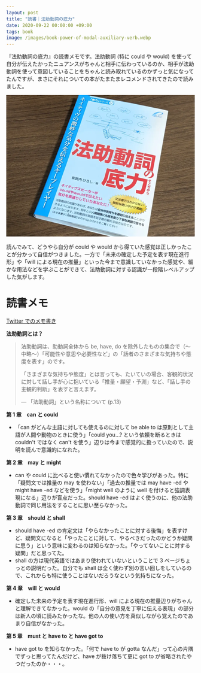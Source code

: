 ```yaml
---
layout: post
title: "読書｜法助動詞の底力"
date: 2020-09-22 00:00:00 +09:00
tags: book
image: /images/book-power-of-modal-auxiliary-verb.webp
---
```


『法助動詞の底力』の読書メモです。法助動詞 (特に could や would) を使って自分が伝えたかったニュアンスがちゃんと相手に伝わっているのか、相手が法助動詞を使って意図していることをちゃんと読み取れているのかずっと気になってたんですが、まさにそれについての本がたまたまレコメンドされてきたので読みました。

![表紙](/images/book-power-of-modal-auxiliary-verb.webp)

読んでみて、どうやら自分が could や would から得ていた感覚は正しかったことが分かって自信がつきました。一方で「未来の確定した予定を表す現在進行形」や「will による現在の推量」といった今まで意識していなかった感覚や、細かな用法などを学ぶことができて、法助動詞に対する認識が一段階レベルアップした気がします。

# 読書メモ

[Twitter でのメモ書き](https://twitter.com/nhiroki_/status/1305767664959193089)

**法助動詞とは？**

> 法助動詞は、助動詞全体から be, have, do を除外したものの集合で（〜中略〜）「可能性や意思や必要性など」の「話者のさまざまな気持ちや態度を表す」のです。
>
> 「さまざまな気持ちや態度」とは言っても、たいていの場合、客観的状況に対して話し手が心に抱いている「推量・願望・予測」など、「話し手の主観的判断」を表すと言えます。
>
> ― 「法助動詞」という名称について (p.13)

**第 1 章　can と could**

- 「can がどんな主語に対しても使えるのに対して be able to は原則として主語が人間や動物のときに使う」「could you...? という依頼を断るときは couldn't ではなく can't を使う」辺りは今まで感覚的に扱っていたので、説明を読んで意識的になれた。

**第 2 章　may と might**

- can や could に比べると使い慣れてなかったので色々学びがあった。特に「疑問文では推量の may を使わない」「過去の推量では may have -ed や might have -ed などを使う」「might well のように well を付けると強調表現になる」辺りが盲点だった。should have -ed はよく使うのに、他の法助動詞で同じ用法をすることに思い至らなかった。

**第 3 章　should と shall**

- should have -ed の肯定文は「やらなかったことに対する後悔」を表すけど、疑問文になると「やったことに対して、やるべきだったのかどうか疑問に思う」という意味に変わるのは知らなかった。「やってないことに対する疑問」だと思ってた。
- shall の方は現代英語ではあまり使われていないということで 3 ページちょっとの説明だった。自分でも shall は全く使わず別の言い回しをしているので、これからも特に使うことはないだろうなという気持ちになった。

**第 4 章　will と would**

- 確定した未来の予定を表す現在進行形、will による現在の推量辺りがちゃんと理解できてなかった。would の「自分の意見を丁寧に伝える表現」の部分は新人の頃に読みたかったな。他の人の使い方を真似しながら覚えたのであまり自信がなかった。

**第 5 章　must と have to と have got to**

- have got to を知らなかった。「何で have to が gotta なんだ」って心の片隅でずっと思ってたんだけど、have が抜け落ちて更に got to が省略されたやつだったのか・・・。